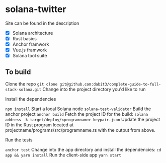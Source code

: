# solana-twitter

Site can be found in the description 
- [x] Solana architecture
- [x] Rust basics
- [x] Anchor framwork
- [x] Vue.js framwork
- [x] Solana tool suite 

## To build
Clone the repo
```git clone git@github.com:dabit3/complete-guide-to-full-stack-solana.git```
Change into the project directory you'd like to run

Install the dependencies

```npm install```
Start a local Solana node
```solana-test-validator```
Build the anchor project
```anchor build```
Fetch the project ID for the build:
```solana address -k target/deploy/<programname>-keypair.json```
Update the project ID in the Rust program located at projectname/programs/src/programname.rs with the output from above.

Run the tests

```anchor test```
Change into the app directory and install the dependencies:
```cd app && yarn install```
Run the client-side app
```yarn start```
